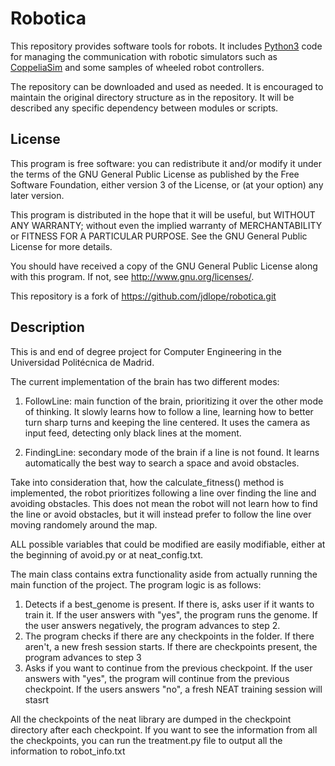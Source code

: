 # Robotica

This repository provides software tools for robots.  It includes [Python3](https://www.python.org/) code for managing the communication with robotic simulators such as [CoppeliaSim](https://www.coppeliarobotics.com/) and some samples of wheeled robot controllers.

The repository can be downloaded and used as needed.  It is encouraged to maintain the original directory structure as in the repository.  It will be described any specific dependency between modules or scripts.

## License

This program is free software: you can redistribute it and/or modify it under the terms of the GNU General Public License as published by the Free Software Foundation, either version 3 of the License, or (at your option) any later version.

This program is distributed in the hope that it will be useful, but WITHOUT ANY WARRANTY; without even the implied warranty of MERCHANTABILITY or FITNESS FOR A PARTICULAR PURPOSE.  See the GNU General Public License for more details.

You should have received a copy of the GNU General Public License along with this program.  If not, see <http://www.gnu.org/licenses/>.

This repository is a fork of https://github.com/jdlope/robotica.git

## Description

This is and end of degree project for Computer Engineering in the Universidad Politécnica de Madrid.

The current implementation of the brain has two different modes:

1) FollowLine: main function of the brain, prioritizing it over the other mode of thinking. It slowly learns how to follow a line, learning how to better turn sharp turns and keeping the line centered. It uses the camera as input feed, detecting only black lines at the moment.

2) FindingLine: secondary mode of the brain if a line is not found. It learns automatically the best way to search a space and avoid obstacles.

Take into consideration that, how the calculate_fitness() method is implemented, the robot prioritizes following a line over finding the line and avoiding obstacles. This does not mean the robot will not learn how to find the line or avoid obstacles, but it will instead prefer to follow the line over moving randomely around the map.

ALL possible variables that could be modified are easily modifiable, either at the beginning of avoid.py or at neat_config.txt.

The main class contains extra functionality aside from actually running the main function of the project. The program logic is as follows:
1) Detects if a best_genome is present. If there is, asks user if it wants to train it. If the user answers with "yes", the program runs the genome. If the user answers negatively, the program advances to step 2.
2) The program checks if there are any checkpoints in the folder. If there aren't, a new fresh session starts. If there are checkpoints present, the program advances to step 3
3) Asks if you want to continue from the previous checkpoint. If the user answers with "yes", the program will continue from the previous checkpoint. If the users answers "no", a fresh NEAT training session will stasrt

All the checkpoints of the neat library are dumped in the checkpoint directory after each checkpoint. If you want to see the information from all the checkpoints, you can run the treatment.py file to output all the information to robot_info.txt
